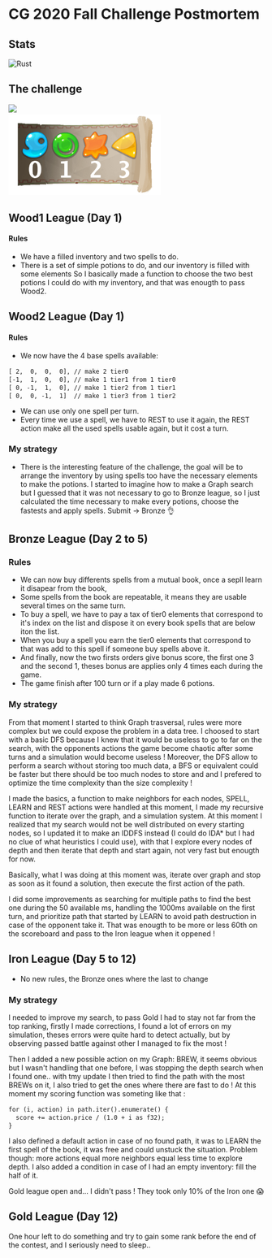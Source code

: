 # CG 2020 Fall Challenge Postmortem

## Stats
<img alt="Rust" src="https://img.shields.io/badge/Rust-orange?logo=rust"/>

## The challenge
<div><img src="battle_demo.gif" width="300"/></div>
<div><img src="elements.png" width="300"/></div>

## Wood1 League (Day 1)
#### Rules
* We have a filled inventory and two spells to do.
* There is a set of simple potions to do, and our inventory is filled with some elements
So I basically made a function to choose the two best potions I could do with my inventory, and that was enougth to pass Wood2.
## Wood2 League (Day 1)
#### Rules
* We now have the 4 base spells available:
```
[ 2,  0,  0,  0], // make 2 tier0
[-1,  1,  0,  0], // make 1 tier1 from 1 tier0
[ 0, -1,  1,  0], // make 1 tier2 from 1 tier1
[ 0,  0, -1,  1]  // make 1 tier3 from 1 tier2
```
* We can use only one spell per turn.
* Every time we use a spell, we have to REST to use it again, the REST action make all the used spells usable again, but it cost a turn.
### My strategy
* There is the interesting feature of the challenge, the goal will be to arrange the inventory by using spells too have the necessary elements to make the potions. I started to imagine how to make a Graph search but I guessed that it was not necessary to go to Bronze league, so I just calculated the time necessary to make every potions, choose the fastests and apply spells. Submit -> Bronze :ok_hand:
## Bronze League (Day 2 to 5)
### Rules
* We can now buy differents spells from a mutual book, once a sepll learn it disapear from the book,
* Some spells from the book are repeatable, it means they are usable several times on the same turn.
* To buy a spell, we have to pay a tax of tier0 elements that correspond to it's index on the list and dispose it on every book spells that are below iton the list.
* When you buy a spell you earn the tier0 elements that correspond to that was add to this spell if someone buy spells above it.
* And finally, now the two firsts orders give bonus score, the first one 3 and the second 1, theses bonus are applies only 4 times each during the game.
* The game finish after 100 turn or if a play made 6 potions.
### My strategy
From that moment I started to think Graph trasversal, rules were more complex but we could expose the problem in a data tree. I choosed to start with a basic DFS because I knew that it would be useless to go to far on the search, with the opponents actions the game become chaotic after some turns and a simulation would become useless ! Moreover, the DFS allow to perform a search without storing too much data, a BFS or equivalent could be faster but there should be too much nodes  to store and and I prefered to optimize the time complexity than the size complexity !

I made the basics, a function to make neighbors for each nodes, SPELL, LEARN and REST actions were handled at this moment, I made my recursive function to iterate over the graph, and a simulation system. At this moment I realized that my search would not be well distributed on every starting nodes, so I updated it to make an IDDFS instead (I could do IDA* but I had no clue of what heuristics I could use), with that I explore every nodes of depth and then iterate that depth and start again, not very fast but enougth for now.

Basically, what I was doing at this moment was, iterate over graph and stop as soon as it found a solution, then execute the first action of the path.

I did some improvements as searching for multiple paths to find the best one during the 50 available ms, handling the 1000ms available on the first turn, and prioritize path that started by LEARN to avoid path destruction in case of the opponent take it. That was enougth to be more or less 60th on the scoreboard and pass to the Iron league when it oppened !
## Iron League (Day 5 to 12)
* No new rules, the Bronze ones where the last to change
### My strategy
I needed to improve my search, to pass Gold I had to stay not far from the top ranking, firstly I made corrections, I found a lot of errors on my simulation, theses errors were quite hard to detect actually, but by observing passed battle against other I managed to fix the most !

Then I added a new possible action on my Graph: BREW, it seems obvious but I wasn't handling that one before, I was stopping the depth search when I found one.. with tmy update I then tried to find the path with the most BREWs on it, I also tried to get the ones where there are fast to do !
At this moment my scoring function was someting like that :
```
for (i, action) in path.iter().enumerate() {
  score += action.price / (1.0 + i as f32);
}
```
I also defined a default action in case of no found path, it was to LEARN the first spell of the book, it was free and could unstuck the situation. Problem though: more actions equal more neighbors equal less time to explore depth. I also added a condition in case of I had an empty inventory: fill the half of it.

Gold league open and... I didn't pass ! They took only 10% of the Iron one :scream:
## Gold League (Day 12)
One hour left to do something and try to gain some rank before the end of the contest, and I seriously need to sleep..
